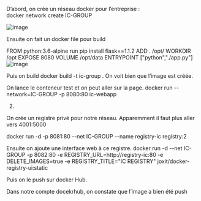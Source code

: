 D’abord, on crée un réseau docker pour l’entreprise : 	
docker network create IC-GROUP

![image](https://user-images.githubusercontent.com/74649986/201877594-128e9c73-bc0b-41ac-ac1a-be20f64412d7.png)

Ensuite on fait un docker file pour build



FROM python:3.6-alpine
run  pip install flask==1.1.2
ADD . /opt/
WORKDIR /opt
EXPOSE 8080
VOLUME /opt/data
ENTRYPOINT ["python","./app.py"]
![image](https://user-images.githubusercontent.com/74649986/201877761-88a0b020-e71c-4212-882d-a4f5cb778a48.png)

Puis on build 
docker build -t ic-group .
On voit bien que l’image est créée.


On lance le conteneur test et on peut aller sur la page.
docker run --network=IC-GROUP -p 8080:80 ic-webapp




2.
On crée un registre privé pour notre réseau.
Apparemment il faut plus aller vers 4001:5000		 	 	 		

docker run -d -p 8081:80 --net IC-GROUP --name registry-ic registry:2 


Ensuite on ajoute une interface web à ce registre. 
docker run -d --net IC-GROUP -p 8082:80 -e REGISTRY_URL=http://registry-ic:80 -e DELETE_IMAGES=true -e REGISTRY_TITLE="IC REGISTRY" joxit/docker-registry-ui:static







Puis on le push sur docker Hub.

Dans notre compte docekrhub, on constate que l’image a bien été push
